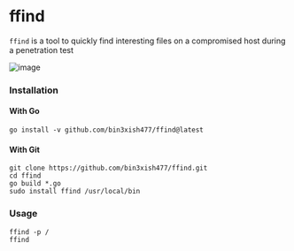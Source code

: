 # ffind

`ffind` is a tool to quickly find interesting files on a compromised host during a penetration test

![image](https://user-images.githubusercontent.com/44281620/148688336-e0aea33a-8f4a-4fa4-adc3-3229531ed0f6.png)

### Installation

#### With Go

```
go install -v github.com/bin3xish477/ffind@latest
```

#### With Git

```
git clone https://github.com/bin3xish477/ffind.git
cd ffind
go build *.go
sudo install ffind /usr/local/bin
```

### Usage

```console
ffind -p /
ffind
```
